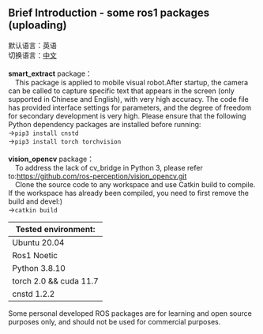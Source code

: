 ## Brief Introduction - some ros1 packages (uploading)
默认语言：英语<br/>切换语言：[中文](https://github.com/Zeaulo/jinghao_ros/blob/main/README_cn.md)<br/><br/>
**smart_extract** package：<br/>
&emsp;This package is applied to mobile visual robot.After startup, the camera can be called to capture specific text that appears in the screen (only supported in Chinese and English), with very high accuracy. The code file has provided interface settings for parameters, and the degree of freedom for secondary development is very high. Please ensure that the following Python dependency packages are installed before running:<br/>->`pip3 install cnstd`<br/>->`pip3 install torch torchvision`
<br/><br/>
**vision_opencv** package：<br/>
&emsp;To address the lack of cv_bridge in Python 3, please refer to:https://github.com/ros-perception/vision_opencv.git
<br/>&emsp;Clone the source code to any workspace and use Catkin build to compile. If the workspace has already been compiled, you need to first remove the build and devel:)<br/>->`catkin build`

|Tested environment:|
|------------------|
|Ubuntu 20.04|
|Ros1 Noetic|
|Python 3.8.10|
|torch 2.0 && cuda 11.7|
|cnstd 1.2.2|

Some personal developed ROS packages are for learning and open source purposes only, and should not be used for commercial purposes.

